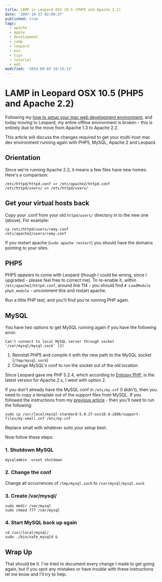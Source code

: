 ```yaml
---
title: LAMP in Leopard OSX 10.5 (PHP5 and Apache 2.2)
date: '2007-10-27 02:00:37'
published: true
tags:
  - apache
  - apple
  - development
  - lamp
  - leopard
  - osx
  - tips
  - tutorial
  - web
modified: '2014-09-03 16:15:12'
---
```

# LAMP in Leopard OSX 10.5 (PHP5 and Apache 2.2)

Following my [how to setup your mac web development environment](http://remysharp.com/2007/01/06/how-to-setup-your-mac-web-development-environment/), and today moving to Leopard, my entire offline environment is broken - this is entirely due to the move from Apache 1.3 to Apache 2.2.

This article will discuss the changes required to get your multi-host mac dev environment running again with PHP5, MySQL, Apache 2 and Leopard.


<!--more-->

## Orientation

Since we're running Apache 2.2, it means a few files have new homes.  Here's a comparison:

<pre><code>/etc/httpd/httpd.conf => /etc/apache2/httpd.conf
/etc/httpd/users/ => /etc/httpd/users/</code></pre>

## Get your virtual hosts back

Copy your .conf from your old <code>httpd/users/</code> directory in to the new one (above).  For example:

<code>cp /etc/httpd/users/remy.conf /etc/apache2/users/remy.conf</code>

If you restart apache (<code>sudo apache restart</code>) you should have the domains pointing to your sites.  

## PHP5

PHP5 *appears* to come with Leopard (though I could be wrong, since I upgraded - please feel free to correct me).  To re-enable it, within <code>/etc/apache2/httpd.conf</code>, around line 114 - you should find <code># LoadModule php5_module</code> - uncomment this and restart apache.

Run a little PHP test, and you'll find you're running PHP again.

## MySQL

You have two options to get MySQL running again if you have the following error:

<code>Can't connect to local MySQL server through socket '/var/mysql/mysql.sock' (2)</code>

1. Reinstall PHP5 and compile it with the new path to the MySQL socket (<code>/tmp/mysql.sock</code>)
2. Change MySQL's conf to run the socket out of the old location

Since Leopard gave me PHP 5.2.4, which according to [Entropy PHP](http://www.entropy.ch/software/macosx/php/#install), is the latest version for Apache 2.x, I went with option 2.

If you don't already have the MySQL conf in <code>/etc/my.cnf</code> (I didn't), then you need to copy a template out of the support files from MySQL.  If you followed the instructions from my [previous article](http://remysharp.com/2007/01/06/how-to-setup-your-mac-web-development-environment/) - then you'll need to run the following:

<pre><code>sudo cp /usr/local/mysql-standard-5.0.27-osx10.4-i686/support-files/my-small.cnf /etc/my.cnf</code></pre>

Replace small with whatever suits your setup best.

Now follow these steps:

### 1. Shutdown MySQL

<code>mysqladmin -uroot shutdown</code>

### 2. Change the conf

Change all occurrences of <code>/tmp/mysql.sock</code> to <code>/var/mysql/mysql.sock</code>

### 3. Create /var/mysql/

<pre><code>sudo mkdir /var/mysql
sudo chmod 777 /var/mysql</code></pre>

### 4. Start MySQL back up again

<pre><code>cd /usr/local/mysql/
sudo ./bin/safe_mysqld &</code></pre>

## Wrap Up

That should be it.  I've tried to document every change I made to get going again, but if you spot any mistakes or have trouble with these instructions let me know and I'll try to help.
